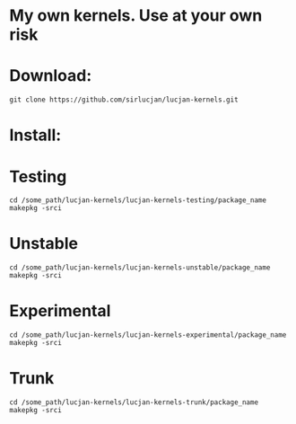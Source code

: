 # My own kernels. Use at your own risk

# Download:

```
git clone https://github.com/sirlucjan/lucjan-kernels.git

```
# Install:


# Testing

```
cd /some_path/lucjan-kernels/lucjan-kernels-testing/package_name
makepkg -srci

```

# Unstable

```
cd /some_path/lucjan-kernels/lucjan-kernels-unstable/package_name
makepkg -srci

```

# Experimental

```
cd /some_path/lucjan-kernels/lucjan-kernels-experimental/package_name
makepkg -srci

```

# Trunk

```
cd /some_path/lucjan-kernels/lucjan-kernels-trunk/package_name
makepkg -srci

```


